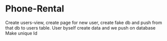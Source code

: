 # Phone-Rental
Create users-view, create page for new user, create fake db and push from that db to users table.
User byself create data and we push on database
Make unique Id
